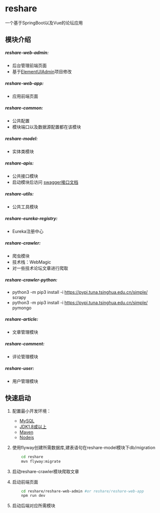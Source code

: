 # reshare

一个基于SpringBoot以及Vue的论坛应用
   
## 模块介绍  

##### reshare-web-admin:
   - 后台管理前端页面
   - 基于[ElementUIAdmin](https://github.com/imxiaoer/ElementUIAdmin)项目修改
    
##### reshare-web-app:
   - 应用前端页面

##### reshare-common:
   - 公共配置
   - 模块端口以及数据源配置都在该模块

##### reshare-model:
   - 实体类模块
    
##### reshare-apis:
   - 公共接口模块
   - 启动模块后访问 [swagger接口文档](http://localhost/article/swagger-ui.html)
    
##### reshare-utils:
   - 公共工具模块
    
##### reshare-eureka-registry:
   - Eureka注册中心
    
##### reshare-crawler:
   - 爬虫模块
   - 技术栈：WebMagic
   - 对一些技术论坛文章进行爬取

##### reshare-crawler-python:
   - python3 -m pip3 install -i https://pypi.tuna.tsinghua.edu.cn/simple/ scrapy
   - python3 -m pip3 install  -i https://pypi.tuna.tsinghua.edu.cn/simple/ pymongo
    
##### reshare-article:
   - 文章管理模块
    
##### reshare-comment:
   - 评论管理模块
    
##### reshare-user:
   - 用户管理模块
    
## 快速启动

1. 配置最小开发环境：
    * [MySQL](https://dev.mysql.com/downloads/mysql/)
    * [JDK1.8或以上](http://www.oracle.com/technetwork/java/javase/overview/index.html)
    * [Maven](https://maven.apache.org/download.cgi)
    * [Nodejs](https://nodejs.org/en/download/)
    
2. 使用flyway创建所需数据库,建表语句在reshare-model模块下db/migration
    ```bash
        cd reshare
        mvn flyway:migrate
   
3. 启动reshare-crawler模块爬取文章

4. 启动前端页面
    ```bash
        cd reshare/reshare-web-admin #or reshare/reshare-web-app
        npm run dev
   
5. 启动后端对应所需模块
    